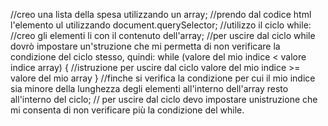 //creo una lista della spesa utilizzando un array;
//prendo dal codice html l'elemento ul utilizzando document.querySelector;
//utilizzo il ciclo while:
    //creo gli elementi li con il contenuto dell'array;
    //per uscire dal ciclo while dovrò impostare un'struzione che mi permetta di non verificare la condizione del ciclo stesso, quindi:
    while (valore del mio indice < valore indice array) {
        //istruzione per uscire dal ciclo
        valore del mio indice >= valore del mio array
    }
//finche si verifica la condizione per cui il mio indice sia minore della lunghezza degli elementi all'interno dell'array resto all'interno del ciclo;
// per uscire dal ciclo devo impostare unistruzione che mi consenta di non verificare più la condizione del while.
